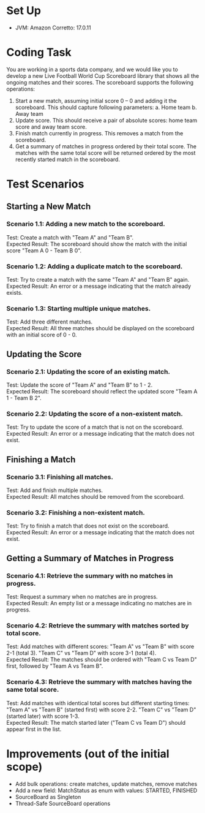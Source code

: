# Set Up
* JVM: Amazon Corretto: 17.0.11

# Coding Task
You are working in a sports data company, and we would like you to develop a new Live Football
World Cup Scoreboard library that shows all the ongoing matches and their scores.
The scoreboard supports the following operations:
1. Start a new match, assuming initial score 0 – 0 and adding it the scoreboard.
   This should capture following parameters:
   a. Home team
   b. Away team
2. Update score. This should receive a pair of absolute scores: home team score and away
   team score.
3. Finish match currently in progress. This removes a match from the scoreboard.
4. Get a summary of matches in progress ordered by their total score. The matches with the
   same total score will be returned ordered by the most recently started match in the
   scoreboard.

# Test Scenarios

## Starting a New Match
### Scenario 1.1: Adding a new match to the scoreboard.
Test: Create a match with "Team A" and "Team B". \
Expected Result: The scoreboard should show the match with the initial score "Team A 0 - Team B 0".

### Scenario 1.2: Adding a duplicate match to the scoreboard.
Test: Try to create a match with the same "Team A" and "Team B" again. \
Expected Result: An error or a message indicating that the match already exists.

### Scenario 1.3: Starting multiple unique matches.
Test: Add three different matches. \
Expected Result: All three matches should be displayed on the scoreboard with an initial score of 0 - 0.

## Updating the Score
### Scenario 2.1: Updating the score of an existing match.
Test: Update the score of "Team A" and "Team B" to 1 - 2. \
Expected Result: The scoreboard should reflect the updated score "Team A 1 - Team B 2".

### Scenario 2.2: Updating the score of a non-existent match.
Test: Try to update the score of a match that is not on the scoreboard. \
Expected Result: An error or a message indicating that the match does not exist.

## Finishing a Match
### Scenario 3.1: Finishing all matches.
Test: Add and finish multiple matches. \
Expected Result: All matches should be removed from the scoreboard.

### Scenario 3.2: Finishing a non-existent match.
Test: Try to finish a match that does not exist on the scoreboard. \
Expected Result: An error or a message indicating that the match does not exist.

## Getting a Summary of Matches in Progress
### Scenario 4.1: Retrieve the summary with no matches in progress.
Test: Request a summary when no matches are in progress. \
Expected Result: An empty list or a message indicating no matches are in progress.

### Scenario 4.2: Retrieve the summary with matches sorted by total score.
Test: Add matches with different scores:
"Team A" vs "Team B" with score 2-1 (total 3).
"Team C" vs "Team D" with score 3-1 (total 4). \
Expected Result: The matches should be ordered with "Team C vs Team D" first, followed by "Team A vs Team B".

### Scenario 4.3: Retrieve the summary with matches having the same total score.
Test: Add matches with identical total scores but different starting times:
"Team A" vs "Team B" (started first) with score 2-2.
"Team C" vs "Team D" (started later) with score 1-3. \
Expected Result: The match started later ("Team C vs Team D") should appear first in the list.

# Improvements (out of the initial scope)
* Add bulk operations: create matches, update matches, remove matches
* Add a new field: MatchStatus as enum with values: STARTED, FINISHED
* SourceBoard as Singleton
* Thread-Safe SourceBoard operations
